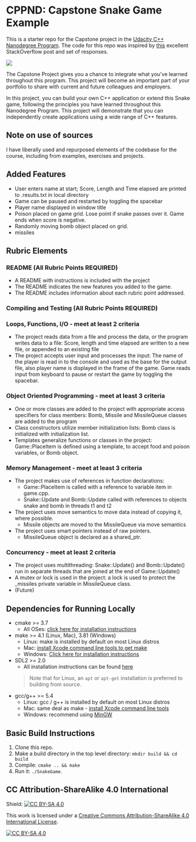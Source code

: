 # CPPND: Capstone Snake Game Example

This is a starter repo for the Capstone project in the [Udacity C++ Nanodegree Program](https://www.udacity.com/course/c-plus-plus-nanodegree--nd213). The code for this repo was inspired by [this](https://codereview.stackexchange.com/questions/212296/snake-game-in-c-with-sdl) excellent StackOverflow post and set of responses.

<img src="snake_game.gif"/>

The Capstone Project gives you a chance to integrate what you've learned throughout this program. This project will become an important part of your portfolio to share with current and future colleagues and employers.

In this project, you can build your own C++ application or extend this Snake game, following the principles you have learned throughout this Nanodegree Program. This project will demonstrate that you can independently create applications using a wide range of C++ features.

## Note on use of sources
I have liberally used and repurposed elements of the codebase for the course, including from examples, exercises and projects.
## Added Features
* User enters name at start; Score, Length and Time elapsed are printed to <Name>.results.txt in local directory
* Game can be paused and restarted by toggling the spacebar
* Player name displayed in window title
* Poison placed on game grid. Lose point if snake passes over it. Game ends when score is negative.
* Randomly moving bomb object placed on grid.
* missiles

## Rubric Elements

### README (All Rubric Points REQUIRED)

* A README with instructions is included with the project
* The README indicates the new features you added to the game.
* The README includes information about each rubric point addressed.



### Compiling and Testing (All Rubric Points REQUIRED)

### Loops, Functions, I/O - meet at least 2 criteria

* The project reads data from a file and process the data, or the program writes data to a file:
  Score, length and time elapsed are written to a new file, or appended to an existing file
* The project accepts user input and processes the input:
  The name of the player is read in to the console and used as the base for the output file, also player
  name is displayed in the frame of the game. Game reads input from keyboard to pause or restart the game 
  by toggling the spacebar.

### Object Oriented Programming - meet at least 3 criteria
* One or more classes are added to the project with appropriate access specifiers for class members:
Bomb, Missile and MissileQueue classes are added to the program
* Class constructors utilize member initialization lists: Bomb class is initialized with initialization list.
* Templates generalize functions or classes in the project: Game::PlaceItem is defined using a template, to
  accept food and poison variables, or Bomb object.

### Memory Management - meet at least 3 criteria
* The project makes use of references in function declarations: 
  * Game::PlaceItem is called with a reference to variable item in game.cpp. 
  * Snake::Update and Bomb::Update called with references to objects snake and bomb in threads t1 and t2
* The project uses move semantics to move data instead of copying it, where possible.
  * Missile objects are moved to the MissileQueue via move semantics
* The project uses smart pointers instead of raw pointers.
  * MissileQueue object is declared as a shared\_ptr.

### Concurrency - meet at least 2 criteria
* The project uses multithreading: Snake::Update() and Bomb::Update() run in separate threads that are joined 
  at the end of Game::Update()
* A mutex or lock is used in the project: a lock is used to protect the \_missiles private variable in MissileQueue class.
* (Future)

## Dependencies for Running Locally
* cmake >= 3.7
  * All OSes: [click here for installation instructions](https://cmake.org/install/)
* make >= 4.1 (Linux, Mac), 3.81 (Windows)
  * Linux: make is installed by default on most Linux distros
  * Mac: [install Xcode command line tools to get make](https://developer.apple.com/xcode/features/)
  * Windows: [Click here for installation instructions](http://gnuwin32.sourceforge.net/packages/make.htm)
* SDL2 >= 2.0
  * All installation instructions can be found [here](https://wiki.libsdl.org/Installation)
  >Note that for Linux, an `apt` or `apt-get` installation is preferred to building from source. 
* gcc/g++ >= 5.4
  * Linux: gcc / g++ is installed by default on most Linux distros
  * Mac: same deal as make - [install Xcode command line tools](https://developer.apple.com/xcode/features/)
  * Windows: recommend using [MinGW](http://www.mingw.org/)

## Basic Build Instructions

1. Clone this repo.
2. Make a build directory in the top level directory: `mkdir build && cd build`
3. Compile: `cmake .. && make`
4. Run it: `./SnakeGame`.


## CC Attribution-ShareAlike 4.0 International


Shield: [![CC BY-SA 4.0][cc-by-sa-shield]][cc-by-sa]

This work is licensed under a
[Creative Commons Attribution-ShareAlike 4.0 International License][cc-by-sa].

[![CC BY-SA 4.0][cc-by-sa-image]][cc-by-sa]

[cc-by-sa]: http://creativecommons.org/licenses/by-sa/4.0/
[cc-by-sa-image]: https://licensebuttons.net/l/by-sa/4.0/88x31.png
[cc-by-sa-shield]: https://img.shields.io/badge/License-CC%20BY--SA%204.0-lightgrey.svg
